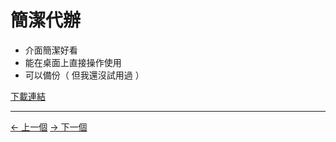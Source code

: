 # 簡潔代辦
* 介面簡潔好看
* 能在桌面上直接操作使用
* 可以備份（ 但我還沒試用過 ）

[下載連結](https://play.google.com/store/apps/details?id=com.stuff.todo)
***
[← 上一個](google%20Tasks.md) [→ 下一個](翻頁時鐘.md)
